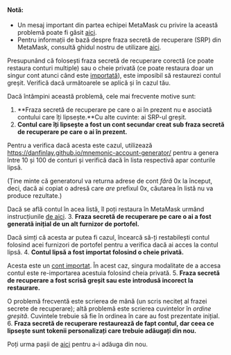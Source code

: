 
#### Notă:


* Un mesaj important din partea echipei MetaMask cu privire la această problemă poate fi găsit [aici](https://community.metamask.io/t/restored-metamask-no-coins-are-showing/878/107?u=jacob.cantele).
* Pentru informații de bază despre fraza secretă de recuperare (SRP) din MetaMask, consultă ghidul nostru de utilizare [aici](https://support.metamask.io/hc/en-us/articles/4404722782107).



Presupunând că folosești fraza secretă de recuperare corectă (ce poate restaura conturi multiple) sau o cheie privată (ce poate restaura doar un singur cont atunci când este [importată](https://support.metamask.io/hc/en-us/articles/360015489331)), este imposibil să restaurezi contul greșit. Verifică dacă următoarele se aplică și în cazul tău. 


Dacă întâmpini această problemă, cele mai frecvente motive sunt: 


1. **Fraza secretă de recuperare pe care o ai în prezent nu e asociată contului care îți lipsește.**Cu alte cuvinte: ai SRP-ul greșit.
2. **Contul care îți lipsește a fost un cont secundar creat sub fraza secretă de recuperare pe care o ai în prezent.**


Pentru a verifica dacă acesta este cazul, utilizează <https://danfinlay.github.io/mnemonic-account-generator/> pentru a genera între 10 și 100 de conturi și verifică dacă în lista respectivă apar conturile lipsă.


(Ține minte că generatorul va returna adrese de cont *fără* 0x la început, deci, dacă ai copiat o adresă care *are* prefixul 0x, căutarea în listă nu va produce rezultate.)  



Dacă se află contul în acea listă, îl poți restaura în MetaMask urmând instrucțiunile [de aici](https://support.metamask.io/hc/en-us/articles/360015489271).
3. **Fraza secretă de recuperare pe care o ai a fost generată inițial de un alt furnizor de portofel.**


Dacă simți că acesta ar putea fi cazul, încearcă să-ți restabilești contul folosind acei furnizori de portofel pentru a verifica dacă ai acces la contul lipsă.
4. **Contul lipsă a fost importat folosind o cheie privată.** 


Acesta este un [cont importat](https://support.metamask.io/hc/en-us/articles/360015289932-What-are-imported-accounts-). În acest caz, singura modalitate de a accesa contul este re-importarea acestuia folosind cheia privată.
5. **Fraza secretă de recuperare a fost scrisă greșit sau este introdusă incorect la restaurare.**


O problemă frecventă este scrierea de mână (un scris neciteț al frazei secrete de recuperare); altă problemă este scrierea cuvintelor în *ordine greșită*. Cuvintele trebuie să fie în ordinea în care au fost prezentate inițial.
6. **Fraza secretă de recuperare restaurează de fapt contul, dar ceea ce lipsește sunt tokenii personalizați care trebuie adăugați din nou.** 


Poți urma pașii de [aici](https://support.metamask.io/hc/en-us/articles/360015489031-How-to-View-See-Your-Tokens-and-Custom-Tokens-in-Metamask) pentru a-i adăuga din nou.
